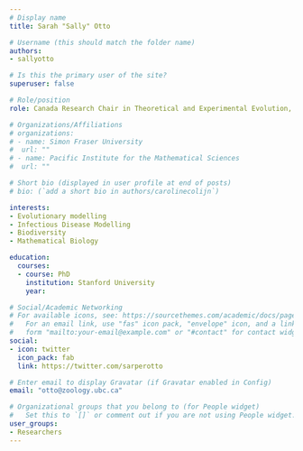```yaml
---
# Display name
title: Sarah "Sally" Otto

# Username (this should match the folder name)
authors:
- sallyotto 

# Is this the primary user of the site?
superuser: false

# Role/position
role: Canada Research Chair in Theoretical and Experimental Evolution, UBC

# Organizations/Affiliations
# organizations:
# - name: Simon Fraser University
#  url: ""
# - name: Pacific Institute for the Mathematical Sciences
#  url: ""

# Short bio (displayed in user profile at end of posts)
# bio: (`add a short bio in authors/carolinecolijn`)

interests:
- Evolutionary modelling
- Infectious Disease Modelling
- Biodiversity
- Mathematical Biology

education:
  courses:
  - course: PhD
    institution: Stanford University
    year: 

# Social/Academic Networking
# For available icons, see: https://sourcethemes.com/academic/docs/page-builder/#icons
#   For an email link, use "fas" icon pack, "envelope" icon, and a link in the
#   form "mailto:your-email@example.com" or "#contact" for contact widget.
social:
- icon: twitter
  icon_pack: fab
  link: https://twitter.com/sarperotto

# Enter email to display Gravatar (if Gravatar enabled in Config)
email: "otto@zoology.ubc.ca"

# Organizational groups that you belong to (for People widget)
#   Set this to `[]` or comment out if you are not using People widget.
user_groups:
- Researchers 
---
```





